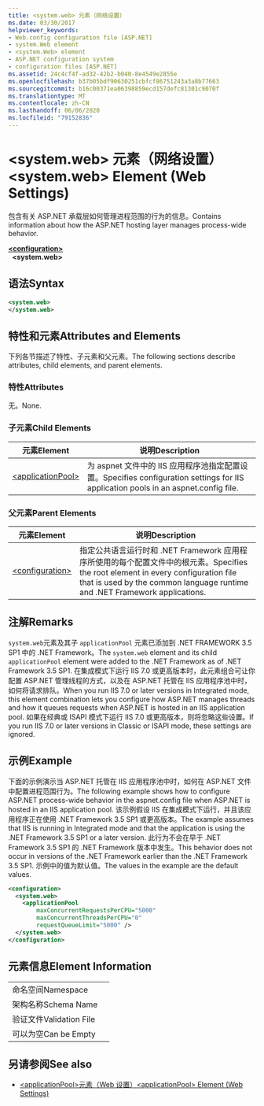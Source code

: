 ```yaml
---
title: <system.web> 元素（网络设置）
ms.date: 03/30/2017
helpviewer_keywords:
- Web.config configuration file [ASP.NET]
- system.Web element
- <system.Web> element
- ASP.NET configuration system
- configuration files [ASP.NET]
ms.assetid: 24c4cf4f-ad32-42b2-b040-8e4549e2855e
ms.openlocfilehash: b37b05bdf90630251cbfcf86751243a3a8b77663
ms.sourcegitcommit: b16c00371ea06398859ecd157defc81301c9070f
ms.translationtype: MT
ms.contentlocale: zh-CN
ms.lasthandoff: 06/06/2020
ms.locfileid: "79152836"
---
```

# <a name="systemweb-element-web-settings"></a><span data-ttu-id="4917c-102">\<system.web> 元素（网络设置）</span><span class="sxs-lookup"><span data-stu-id="4917c-102">\<system.web> Element (Web Settings)</span></span>
<span data-ttu-id="4917c-103">包含有关 ASP.NET 承载层如何管理进程范围的行为的信息。</span><span class="sxs-lookup"><span data-stu-id="4917c-103">Contains information about how the ASP.NET hosting layer manages process-wide behavior.</span></span>  
  
[**\<configuration>**](../configuration-element.md)  
&nbsp;&nbsp;**\<system.web>**  
  
## <a name="syntax"></a><span data-ttu-id="4917c-104">语法</span><span class="sxs-lookup"><span data-stu-id="4917c-104">Syntax</span></span>  
  
```xml  
<system.web>  
</system.web>  
```  
  
## <a name="attributes-and-elements"></a><span data-ttu-id="4917c-105">特性和元素</span><span class="sxs-lookup"><span data-stu-id="4917c-105">Attributes and Elements</span></span>  

<span data-ttu-id="4917c-106">下列各节描述了特性、子元素和父元素。</span><span class="sxs-lookup"><span data-stu-id="4917c-106">The following sections describe attributes, child elements, and parent elements.</span></span>  
  
### <a name="attributes"></a><span data-ttu-id="4917c-107">特性</span><span class="sxs-lookup"><span data-stu-id="4917c-107">Attributes</span></span>  

<span data-ttu-id="4917c-108">无。</span><span class="sxs-lookup"><span data-stu-id="4917c-108">None.</span></span>  
  
### <a name="child-elements"></a><span data-ttu-id="4917c-109">子元素</span><span class="sxs-lookup"><span data-stu-id="4917c-109">Child Elements</span></span>  
  
|<span data-ttu-id="4917c-110">元素</span><span class="sxs-lookup"><span data-stu-id="4917c-110">Element</span></span>|<span data-ttu-id="4917c-111">说明</span><span class="sxs-lookup"><span data-stu-id="4917c-111">Description</span></span>|  
|-------------|-----------------|  
|[\<applicationPool>](applicationpool-element-web-settings.md)|<span data-ttu-id="4917c-112">为 aspnet 文件中的 IIS 应用程序池指定配置设置。</span><span class="sxs-lookup"><span data-stu-id="4917c-112">Specifies configuration settings for IIS application pools in an aspnet.config file.</span></span>|  
  
### <a name="parent-elements"></a><span data-ttu-id="4917c-113">父元素</span><span class="sxs-lookup"><span data-stu-id="4917c-113">Parent Elements</span></span>  
  
|<span data-ttu-id="4917c-114">元素</span><span class="sxs-lookup"><span data-stu-id="4917c-114">Element</span></span>|<span data-ttu-id="4917c-115">说明</span><span class="sxs-lookup"><span data-stu-id="4917c-115">Description</span></span>|  
|-------------|-----------------|  
|[\<configuration>](../configuration-element.md)|<span data-ttu-id="4917c-116">指定公共语言运行时和 .NET Framework 应用程序所使用的每个配置文件中的根元素。</span><span class="sxs-lookup"><span data-stu-id="4917c-116">Specifies the root element in every configuration file that is used by the common language runtime and .NET Framework applications.</span></span>|  
  
## <a name="remarks"></a><span data-ttu-id="4917c-117">注解</span><span class="sxs-lookup"><span data-stu-id="4917c-117">Remarks</span></span>  

<span data-ttu-id="4917c-118">`system.web`元素及其子 `applicationPool` 元素已添加到 .NET FRAMEWORK 3.5 SP1 中的 .NET Framework。</span><span class="sxs-lookup"><span data-stu-id="4917c-118">The `system.web` element and its child `applicationPool` element were added to the .NET Framework as of .NET Framework 3.5 SP1.</span></span> <span data-ttu-id="4917c-119">在集成模式下运行 IIS 7.0 或更高版本时，此元素组合可让你配置 ASP.NET 管理线程的方式，以及在 ASP.NET 托管在 IIS 应用程序池中时，如何将请求排队。</span><span class="sxs-lookup"><span data-stu-id="4917c-119">When you run IIS 7.0 or later versions in Integrated mode, this element combination lets you configure how ASP.NET manages threads and how it queues requests when ASP.NET is hosted in an IIS application pool.</span></span> <span data-ttu-id="4917c-120">如果在经典或 ISAPI 模式下运行 IIS 7.0 或更高版本，则将忽略这些设置。</span><span class="sxs-lookup"><span data-stu-id="4917c-120">If you run IIS 7.0 or later versions in Classic or ISAPI mode, these settings are ignored.</span></span>  
  
## <a name="example"></a><span data-ttu-id="4917c-121">示例</span><span class="sxs-lookup"><span data-stu-id="4917c-121">Example</span></span>  

<span data-ttu-id="4917c-122">下面的示例演示当 ASP.NET 托管在 IIS 应用程序池中时，如何在 ASP.NET 文件中配置进程范围行为。</span><span class="sxs-lookup"><span data-stu-id="4917c-122">The following example shows how to configure ASP.NET process-wide behavior in the aspnet.config file when ASP.NET is hosted in an IIS application pool.</span></span> <span data-ttu-id="4917c-123">该示例假设 IIS 在集成模式下运行，并且该应用程序正在使用 .NET Framework 3.5 SP1 或更高版本。</span><span class="sxs-lookup"><span data-stu-id="4917c-123">The example assumes that IIS is running in Integrated mode and that the application is using the .NET Framework 3.5 SP1 or a later version.</span></span> <span data-ttu-id="4917c-124">此行为不会在早于 .NET Framework 3.5 SP1 的 .NET Framework 版本中发生。</span><span class="sxs-lookup"><span data-stu-id="4917c-124">This behavior does not occur in versions of the .NET Framework earlier than the .NET Framework 3.5 SP1.</span></span> <span data-ttu-id="4917c-125">示例中的值为默认值。</span><span class="sxs-lookup"><span data-stu-id="4917c-125">The values in the example are the default values.</span></span>  
  
```xml  
<configuration>  
  <system.web>  
    <applicationPool
        maxConcurrentRequestsPerCPU="5000"
        maxConcurrentThreadsPerCPU="0"
        requestQueueLimit="5000" />  
  </system.web>  
</configuration>  
```  
  
## <a name="element-information"></a><span data-ttu-id="4917c-126">元素信息</span><span class="sxs-lookup"><span data-stu-id="4917c-126">Element Information</span></span>  
  
|||  
|-|-|  
|<span data-ttu-id="4917c-127">命名空间</span><span class="sxs-lookup"><span data-stu-id="4917c-127">Namespace</span></span>||  
|<span data-ttu-id="4917c-128">架构名称</span><span class="sxs-lookup"><span data-stu-id="4917c-128">Schema Name</span></span>||  
|<span data-ttu-id="4917c-129">验证文件</span><span class="sxs-lookup"><span data-stu-id="4917c-129">Validation File</span></span>||  
|<span data-ttu-id="4917c-130">可以为空</span><span class="sxs-lookup"><span data-stu-id="4917c-130">Can be Empty</span></span>||  
  
## <a name="see-also"></a><span data-ttu-id="4917c-131">另请参阅</span><span class="sxs-lookup"><span data-stu-id="4917c-131">See also</span></span>

- [<span data-ttu-id="4917c-132">\<applicationPool>元素（Web 设置）</span><span class="sxs-lookup"><span data-stu-id="4917c-132">\<applicationPool> Element (Web Settings)</span></span>](applicationpool-element-web-settings.md)
